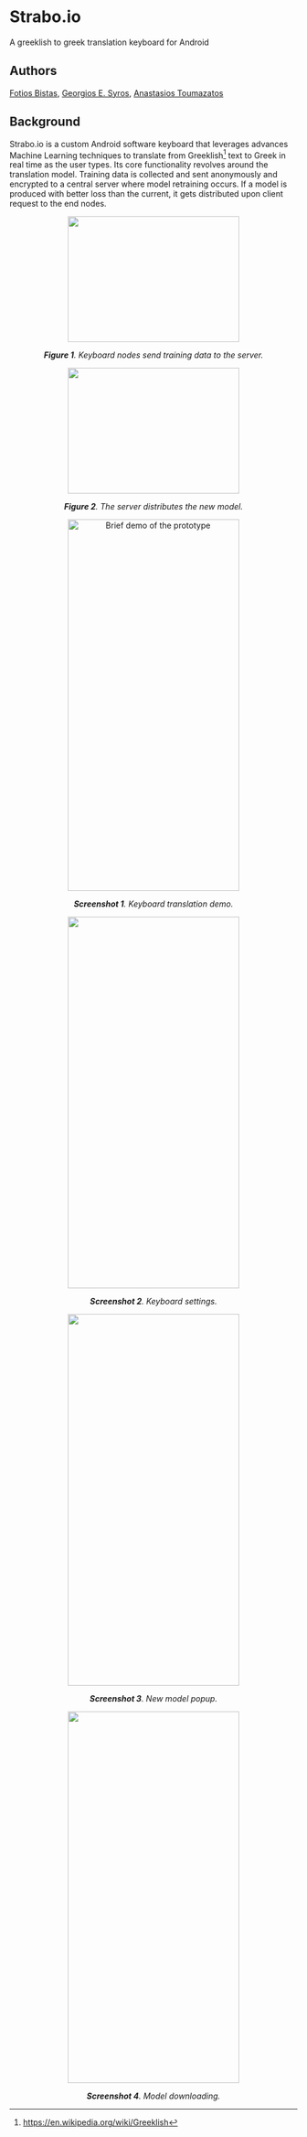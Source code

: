 # Strabo.io
A greeklish to greek translation keyboard for Android

## Authors
[Fotios Bistas](https://github.com/FotiosBistas "Fotios Bistas"), [Georgios E. Syros](https://github.com/gsiros "Georgios E. Syros"), [Anastasios Toumazatos](https://github.com/toumazatos "Anastasios Toumazatos")

## Background
Strabo.io is a custom Android software keyboard that leverages advances Machine Learning techniques to translate from Greeklish[^1] text to Greek in real time as the user types. Its core functionality revolves around the translation model. Training data is collected and sent anonymously and encrypted to a central server where model retraining occurs. If a model is produced with better loss than the current, it gets distributed upon client request to the end nodes.

<p align="center">
  <img src="https://github.com/FotiosBistas/Strabo.io/assets/47118034/276602ed-6302-4f54-b47c-b0819d75e390" width="300" height="220">
</p>

<p align="center">
  <i><b>Figure 1</b>. Keyboard nodes send training data to the server.</i>
</p>

<p align="center">
  <img src="https://github.com/FotiosBistas/Strabo.io/assets/47118034/dc614221-c263-4033-aae8-649ed5c99365" width="300" height="220">
</p>

<p align="center">
  <i><b>Figure 2</b>. The server distributes the new model.</i>
</p>

<p align="center">
<img src="https://user-images.githubusercontent.com/47118034/231530358-0c451796-5b1e-4252-8105-d669da5a69c3.gif" alt="Brief demo of the prototype" width="300" height="650">
</p>

<p align="center">
  <i><b>Screenshot 1</b>. Keyboard translation demo.</i>
</p>

<p align="center">
<img src="https://github.com/FotiosBistas/Strabo.io/assets/47118034/1b7a765c-baed-4580-b650-46969d74eeba"  width="300" height="650">
</p>

<p align="center">
  <i><b>Screenshot 2</b>. Keyboard settings.</i>
</p>

<p align="center">
<img src="https://github.com/FotiosBistas/Strabo.io/assets/47118034/b046da2f-c3e3-47ed-a419-bd1085150c8c"  width="300" height="650">
</p>

<p align="center">
  <i><b>Screenshot 3</b>. New model popup.</i>
</p>

<p align="center">
<img src="https://github.com/FotiosBistas/Strabo.io/assets/47118034/c57a341f-ce0c-4589-bedc-8b264fb222c1"  width="300" height="650">
</p>

<p align="center">
  <i><b>Screenshot 4</b>. Model downloading.</i>
</p>

[^1]: https://en.wikipedia.org/wiki/Greeklish

